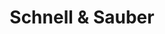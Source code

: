 ---
title: "Schnell & Sauber"
url: /berlin/schnell-und-sauber-liverpooler-strasse/
shop: Wäscherei
---